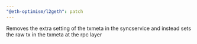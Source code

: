 ```yaml
---
"@eth-optimism/l2geth": patch
---
```


Removes the extra setting of the txmeta in the syncservice and instead sets the raw tx in the txmeta at the rpc layer
